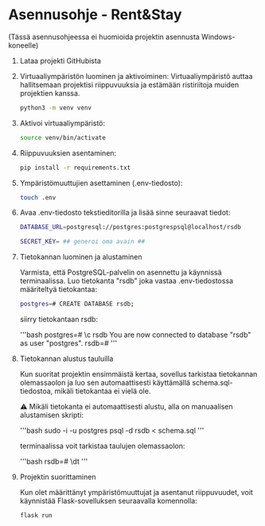 # Asennusohje - Rent&Stay

(Tässä asennusohjeessa ei huomioida projektin asennusta Windows-koneelle)

1. Lataa projekti GitHubista

2. Virtuaaliympäristön luominen ja aktivoiminen:
   Virtuaaliympäristö auttaa hallitsemaan projektisi riippuvuuksia ja estämään ristiriitoja muiden projektien kanssa.

   ```bash
   python3 -m venv venv
   ```

3. Aktivoi virtuaaliympäristö:

   ```bash
   source venv/bin/activate
   ```

4. Riippuvuuksien asentaminen:

   ```bash
   pip install -r requirements.txt
   ```

5. Ympäristömuuttujien asettaminen (.env-tiedosto):

   ```bash
   touch .env
   ```

6. Avaa .env-tiedosto tekstieditorilla ja lisää sinne seuraavat tiedot:

   ```bash
   DATABASE_URL=postgresql://postgres:postgrespsql@localhost/rsdb

   SECRET_KEY= ## generoi oma avain ##
   ```

7. Tietokannan luominen ja alustaminen

   Varmista, että PostgreSQL-palvelin on asennettu ja käynnissä terminaalissa.
   Luo tietokanta "rsdb" joka vastaa .env-tiedostossa määriteltyä tietokantaa:

   ```bash
   postgres=# CREATE DATABASE rsdb;
   ```

   siirry tietokantaan rsdb:

   '''bash
   postgres=# \c rsdb
   You are now connected to database "rsdb" as user "postgres".
   rsdb=#
   '''

8. Tietokannan alustus tauluilla

   Kun suoritat projektin ensimmäistä kertaa, sovellus tarkistaa tietokannan olemassaolon ja luo sen automaattisesti käyttämällä schema.sql-tiedostoa, mikäli tietokantaa ei vielä ole.

   :warning: Mikäli tietokanta ei automaattisesti alustu, alla on manuaalisen alustamisen skripti:

   '''bash
   sudo -i -u postgres psql -d rsdb < schema.sql
   '''

   terminaalissa voit tarkistaa taulujen olemassaolon:

   '''bash
   rsdb=# \dt
   '''

9. Projektin suorittaminen

   Kun olet määrittänyt ympäristömuuttujat ja asentanut riippuvuudet, voit käynnistää Flask-sovelluksen seuraavalla komennolla:

   ```bash
   flask run
   ```
